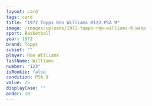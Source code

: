```yaml
---
layout: card
tags: card
title: "1972 Topps Ron Williams #123 PSA 9"
image: /images/uploads/1972-topps-ron-williams-9.webp
sport: Basketball
year: 1972
brand: Topps
subset: ""
player: Ron Williams
lastName: Williams
number: "123"
isRookie: false
condition: PSA 9
value: 25
displayCase: ""
order: 10
---
```

